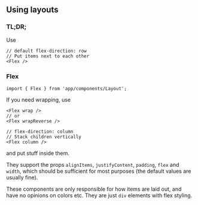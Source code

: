 ## Using layouts

### TL;DR;
Use
```
// default flex-direction: row
// Put items next to each other
<Flex />
```
### Flex
```
import { Flex } from 'app/components/Layout';

```

If you need wrapping, use
```
<Flex wrap />
// or
<Flex wrapReverse />

// flex-direction: column
// Stack children vertically
<Flex column />
```
and put stuff inside them.

They support the props `alignItems`, `justifyContent`, `padding`, `flex` and `width`, which should be sufficient for most purposes (the default values are usually fine).

These components are only responsible for how items are laid out, and have no opinions on colors etc. They are just `div` elements with flex styling.
